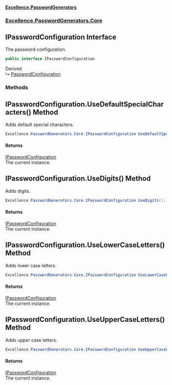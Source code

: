 #### [Excellence.PasswordGenerators](Excellence.PasswordGenerators.md 'Excellence.PasswordGenerators')
### [Excellence.PasswordGenerators.Core](Excellence.PasswordGenerators.md#Excellence.PasswordGenerators.Core 'Excellence.PasswordGenerators.Core')

## IPasswordConfiguration Interface

The password configuration.

```csharp
public interface IPasswordConfiguration
```

Derived  
&#8627; [PasswordConfiguration](PasswordConfiguration.md 'Excellence.PasswordGenerators.PasswordConfiguration')
### Methods

<a name='Excellence.PasswordGenerators.Core.IPasswordConfiguration.UseDefaultSpecialCharacters()'></a>

## IPasswordConfiguration.UseDefaultSpecialCharacters() Method

Adds default special characters.

```csharp
Excellence.PasswordGenerators.Core.IPasswordConfiguration UseDefaultSpecialCharacters();
```

#### Returns
[IPasswordConfiguration](IPasswordConfiguration.md 'Excellence.PasswordGenerators.Core.IPasswordConfiguration')  
The current instance.

<a name='Excellence.PasswordGenerators.Core.IPasswordConfiguration.UseDigits()'></a>

## IPasswordConfiguration.UseDigits() Method

Adds digits.

```csharp
Excellence.PasswordGenerators.Core.IPasswordConfiguration UseDigits();
```

#### Returns
[IPasswordConfiguration](IPasswordConfiguration.md 'Excellence.PasswordGenerators.Core.IPasswordConfiguration')  
The current instance.

<a name='Excellence.PasswordGenerators.Core.IPasswordConfiguration.UseLowerCaseLetters()'></a>

## IPasswordConfiguration.UseLowerCaseLetters() Method

Adds lower case letters.

```csharp
Excellence.PasswordGenerators.Core.IPasswordConfiguration UseLowerCaseLetters();
```

#### Returns
[IPasswordConfiguration](IPasswordConfiguration.md 'Excellence.PasswordGenerators.Core.IPasswordConfiguration')  
The current instance.

<a name='Excellence.PasswordGenerators.Core.IPasswordConfiguration.UseUpperCaseLetters()'></a>

## IPasswordConfiguration.UseUpperCaseLetters() Method

Adds upper case letters.

```csharp
Excellence.PasswordGenerators.Core.IPasswordConfiguration UseUpperCaseLetters();
```

#### Returns
[IPasswordConfiguration](IPasswordConfiguration.md 'Excellence.PasswordGenerators.Core.IPasswordConfiguration')  
The current instance.